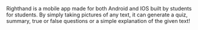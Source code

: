 Righthand is a mobile app made for both Android and IOS built by students for students. By simply taking pictures of any text, it can generate a quiz, summary, true or false questions or a simple explanation of the given text!

